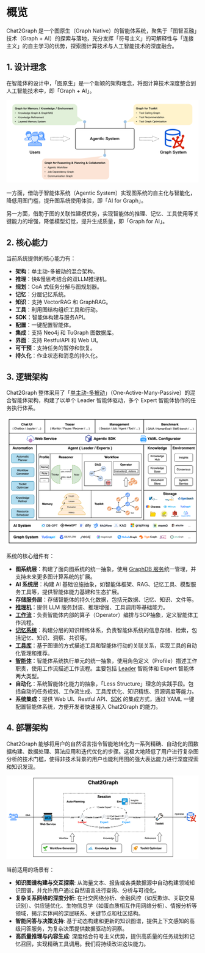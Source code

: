 # 概览

Chat2Graph 是一个图原生（Graph Native）的智能体系统，聚焦于「图智互融」技术（Graph + AI）的探索与落地，充分发挥「符号主义」的可解释性与「连接主义」的自主学习的优势，探索图计算技术与人工智能技术的深度融合。

## 1. 设计理念

在智能体的设计中，「图原生」是一个新颖的架构理念，将图计算技术深度整合到人工智能技术中，即「Graph + AI」。

![](../../en/img/arch-design.png)

一方面，借助于智能体系统（Agentic System）实现图系统的自主化与智能化，降低用图门槛，提升图系统使用体验，即「AI for Graph」。

另一方面，借助于图的关联性建模优势，实现智能体的推理、记忆、工具使用等关键能力的增强，降低模型幻觉，提升生成质量，即「Graph for AI」。

## 2. 核心能力

当前系统提供的核心能力有：

* **架构**：单主动-多被动的混合架构。
* **推理**：快&慢思考结合的双LLM推理机。
* **规划**：CoA 式任务分解与图规划器。
* **记忆**：分层记忆系统。
* **知识**：支持 VectorRAG 和 GraphRAG。
* **工具**：利用图结构组织工具和行动。
* **SDK**：智能体构建与服务API。
* **配置**：一键配置智能体。
* **集成**：支持 Neo4j 和 TuGraph 图数据库。
* **界面**：支持 RestfulAPI 和 Web UI。
* **可干预**：支持任务的暂停和恢复。
* **持久化**：作业状态和消息的持久化。

## 3. 逻辑架构

Chat2Graph 整体采用了「[单主动-多被动](https://arxiv.org/abs/2409.11393)」（One-Active-Many-Passive）的混合智能体架构，构建了以单个 Leader 智能体驱动，多个 Expert 智能体协作的任务执行体系。

![](../../en/img/arch.png)

系统的核心组件有：

* **图系统层**：构建了面向图系统的统一抽象，使用 [GraphDB 服务](../graph_db/graph-db.md)统一管理，并支持未来更多图计算系统的扩展。
* **AI 系统层**：构建 AI 基础设施抽象，如智能体框架、RAG、记忆工具、模型服务工具等，提供智能体能力基建和生态扩展。
* **存储服务层**：存储智能体的持久化数据，包括元数据、记忆、知识、文件等。
* **[推理机](reasoner.md)**：提供 LLM 服务封装、推理增强、工具调用等基础能力。
* **[工作流](workflow.md)**：负责智能体内部的算子（Operator）编排与SOP抽象，定义智能体工作流程。
* **[记忆系统](memory.md)**：构建分层的知识精练体系，负责智能体系统的信息存储、检索，包括记忆、知识、洞察、共识等。
* **[工具库](toolkit.md)**：基于图谱的方式描述工具和智能体行动的关联关系，实现工具的自动化管理和推荐。
* **[智能体](agent.md)**：智能体系统执行单元的统一抽象，使用角色定义（Profile）描述工作职责，使用工作流描述工作流程。主要包括 [Leader](leader.md) 智能体和 Expert 智能体两大类型。
* **自动化**：系统智能体化能力的抽象，「Less Structure」理念的实践手段。包括自动的任务规划、工作流生成、工具库优化、知识精练、资源调度等能力。
* **系统集成**：提供 Web UI、Restful API、[SDK](sdk.md) 的集成方式，通过 YAML 一键配置智能体系统，方便开发者快速接入 Chat2Graph 的能力。

## 4. 部署架构

Chat2Graph 能够将用户的自然语言指令智能地转化为一系列精确、自动化的图数据构建、数据处理、算法应用和迭代优化的步骤。这极大地降低了用户进行复杂图分析的技术门槛，使得非技术背景的用户也能利用图的强大表达能力进行深度探索和知识发现。

![](../../en/img/arch-deployment.png)

当前适用的场景有：

- **知识图谱构建与交互探索**: 从海量文本、报告或各类数据源中自动构建领域知识图谱，并允许用户通过自然语言进行查询、分析与可视化。
- **复杂关系网络的深度分析**: 在社交网络分析、金融风控（如反欺诈、关联交易识别）、供应链优化、生物信息学（如蛋白质相互作用网络分析）、情报分析等领域，揭示实体间的深层联系、关键节点和社区结构。
- **智能问答与决策支持**: 基于动态构建和更新的知识图谱，提供上下文感知的高级问答服务，为复杂决策提供数据驱动的洞察。
- **高质量推理与内容生成**: 深度结合符号主义优势，提供高质量的任务规划和记忆召回，实现精确工具调用。我们将持续改进这块能力。
